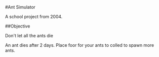 #Ant Simulator

A school project from 2004.

##Objective

Don't let all the ants die

An ant dies after 2 days. Place foor for your ants to colled to spawn more ants.